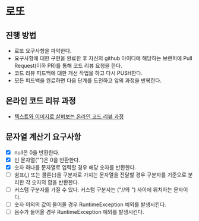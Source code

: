 # 로또
## 진행 방법
* 로또 요구사항을 파악한다.
* 요구사항에 대한 구현을 완료한 후 자신의 github 아이디에 해당하는 브랜치에 Pull Request(이하 PR)를 통해 코드 리뷰 요청을 한다.
* 코드 리뷰 피드백에 대한 개선 작업을 하고 다시 PUSH한다.
* 모든 피드백을 완료하면 다음 단계를 도전하고 앞의 과정을 반복한다.

## 온라인 코드 리뷰 과정
* [텍스트와 이미지로 살펴보는 온라인 코드 리뷰 과정](https://github.com/next-step/nextstep-docs/tree/master/codereview)

## 문자열 계산기 요구사항
- [X] null은 0을 반환한다.
- [X] 빈 문자열("")은 0을 반환한다.
- [X] 숫자 하나를 문자열로 입력할 경우 해당 숫자를 반환한다.
- [ ] 쉼표(,) 또는 콜론(:)을 구분자로 가지는 문자열을 전달할 경우 구분자를 기준으로 분리한 각 숫자의 합을 반환한다.
- [ ] 커스텀 구분자를 가질 수 있다. 커스텀 구분자는 ("//와 \") 사이에 위치하는 문자이다.
- [ ] 숫자 이외의 값이 들어올 경우 RuntimeException 예외를 발생시킨다.
- [ ] 음수가 들어올 경우 RuntimeException 예외를 발생시킨다.